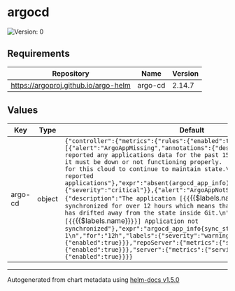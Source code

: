 # argocd

![Version: 0](https://img.shields.io/badge/Version-0-informational?style=flat-square)

## Requirements

| Repository | Name | Version |
|------------|------|---------|
| https://argoproj.github.io/argo-helm | argo-cd | 2.14.7 |

## Values

| Key | Type | Default | Description |
|-----|------|---------|-------------|
| argo-cd | object | `{"controller":{"metrics":{"rules":{"enabled":true,"spec":[{"alert":"ArgoAppMissing","annotations":{"description":"ArgoCD has not reported any applications data for the past 15 minutes which means that it must be down or not functioning properly.  This needs to be resolved for this cloud to continue to maintain state.\n","summary":"[ArgoCD] No reported applications"},"expr":"absent(argocd_app_info)\n","for":"15m","labels":{"severity":"critical"}},{"alert":"ArgoAppNotSynced","annotations":{"description":"The application [{{`{{$labels.name}}`}} has not been synchronized for over 12 hours which means that the state of this cloud has drifted away from the state inside Git.\n","summary":"[{{`{{$labels.name}}`}}] Application not synchronized"},"expr":"argocd_app_info{sync_status!=\"Synced\"} == 1\n","for":"12h","labels":{"severity":"warning"}}]},"serviceMonitor":{"enabled":true}}},"repoServer":{"metrics":{"serviceMonitor":{"enabled":true}}},"server":{"metrics":{"serviceMonitor":{"enabled":true}}}}` | values passed to the argo-cd chart |

----------------------------------------------
Autogenerated from chart metadata using [helm-docs v1.5.0](https://github.com/norwoodj/helm-docs/releases/v1.5.0)
